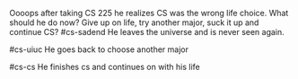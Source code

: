 Oooops after taking CS 225 he realizes CS was the wrong life choice. What should he do now? Give up on life, try another major, suck it up and continue CS?
#cs-sadend
He leaves the universe and is never seen again.

#cs-uiuc
He goes back to choose another major

#cs-cs
He finishes cs and continues on with his life
